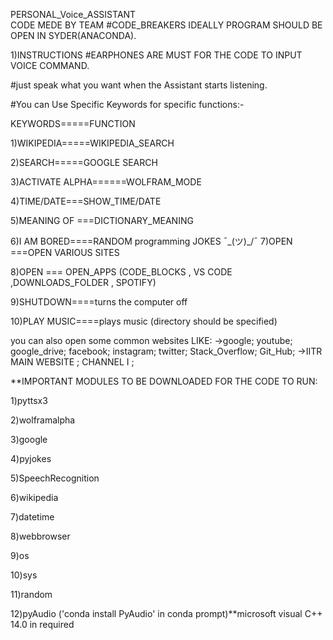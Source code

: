 PERSONAL_Voice_ASSISTANT  
CODE MEDE BY TEAM #CODE_BREAKERS
IDEALLY PROGRAM SHOULD BE OPEN IN SYDER(ANACONDA).

1)INSTRUCTIONS
#EARPHONES ARE MUST FOR THE CODE TO INPUT VOICE COMMAND.

#just speak what you want when the Assistant starts listening.

#You can Use Specific Keywords for specific functions:-

KEYWORDS=====FUNCTION

1)WIKIPEDIA=====WIKIPEDIA_SEARCH

2)SEARCH=====GOOGLE SEARCH

3)ACTIVATE ALPHA======WOLFRAM_MODE

4)TIME/DATE===SHOW_TIME/DATE

5)MEANING OF <word> ===DICTIONARY_MEANING
  
6)I AM BORED====RANDOM programming JOKES ¯\_(ツ)_/¯
7)OPEN <SOMETHING>===OPEN VARIOUS SITES 
  
8)OPEN <APPS>=== OPEN_APPS (CODE_BLOCKS , VS CODE ,DOWNLOADS_FOLDER , SPOTIFY)  
  
9)SHUTDOWN====turns the computer off

10)PLAY MUSIC====plays music (directory should be specified)

you can also open some common websites LIKE:
->google; youtube; google_drive; facebook; instagram; twitter; Stack_Overflow; Git_Hub;
->IITR MAIN WEBSITE ; CHANNEL I ;

**IMPORTANT MODULES TO BE DOWNLOADED FOR THE CODE TO RUN:

1)pyttsx3

2)wolframalpha

3)google

4)pyjokes

5)SpeechRecognition

6)wikipedia

7)datetime

8)webbrowser

9)os

10)sys

11)random

12)pyAudio ('conda install PyAudio' in conda prompt)**microsoft visual C++ 14.0 in required

